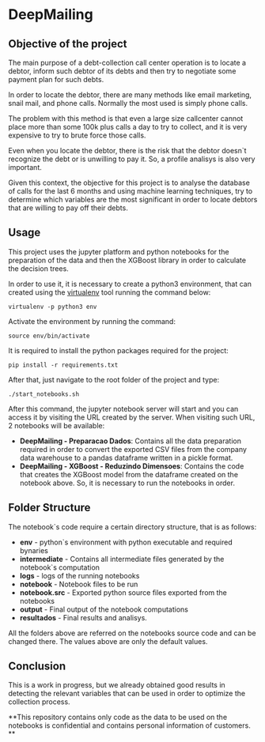 # DeepMailing

## Objective of the project
The main purpose of a debt-collection call center operation is to locate a 
debtor, inform such debtor of its debts and then try to negotiate some payment 
plan for such debts.

In order to locate the debtor, there are many methods like email marketing,
snail mail, and phone calls. Normally the most used is simply phone calls.

The problem with this method is that even a large size callcenter cannot place
more than some 100k plus calls a day to try to collect, and it is very expensive
to try to brute force those calls. 

Even when you locate the debtor, there is the risk that the debtor doesn`t
recognize the debt or is unwilling to pay it. So, a profile analisys is also
very important.

Given this context, the objective for this project is to analyse the database
of calls for the last 6 months and using machine learning techniques, try to
determine which variables are the most significant in order to locate debtors
that are willing to pay off their debts.

## Usage 

This project uses the jupyter platform and python notebooks for the preparation
of the data and then the XGBoost library in order to calculate the decision
trees.

In order to use it, it is necessary to create a python3 environment, that can
created using the [virtualenv](http://virtualenv.pypa.io/) tool running the
command below:
```
virtualenv -p python3 env
```
Activate the environment by running the command:
```
source env/bin/activate
```
It is required to install the python packages required for the project:
```
pip install -r requirements.txt
```
After that, just navigate to the root folder of the project and type:
```
./start_notebooks.sh
```
After this command, the jupyter notebook server will start and you can access it
by visiting the URL created by the server. When visiting such URL, 2 notebooks
will be available:
* **DeepMailing - Preparacao Dados**: Contains all the data preparation required
  in order to convert the exported CSV files from the company data warehouse to
a pandas dataframe written in a pickle format.
* **DeepMailing - XGBoost - Reduzindo Dimensoes**: Contains the code that
  creates the XGBoost model from the dataframe created on the notebook above.
So, it is necessary to run the notebooks in order.

## Folder Structure

The notebook`s code require a certain directory structure, that is as follows:
* **env** - python`s environment with python executable and required bynaries
* **intermediate** - Contains all intermediate files generated by the notebook`s
  computation
* **logs** - logs of the running notebooks
* **notebook** - Notebook files to be run
* **notebook.src** - Exported python source files exported from the notebooks
* **output** - Final output of the notebook computations
* **resultados** - Final results and analisys.

All the folders above are referred on the notebooks source code and can be
changed there. The values above are only the default values.

## Conclusion

This is a work in progress, but we already obtained good results in detecting
the relevant variables that can be used in order to optimize the collection
process.

**This repository contains only code as the data to be used on the notebooks is
confidential and contains personal information of customers. **


